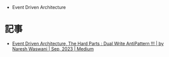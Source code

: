 - Event Driven Architecture

# 記事
- [Event Driven Architecture, The Hard Parts : Dual Write AntiPattern !!! | by Naresh Waswani | Sep, 2023 | Medium](https://waswani.medium.com/event-driven-architecture-the-hard-parts-dual-write-antipattern-ef11222aff4d)